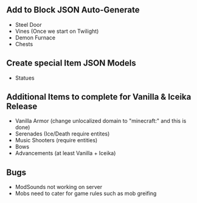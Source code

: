 ## Add to Block JSON Auto-Generate
* Steel Door
* Vines (Once we start on Twilight)
* Demon Furnace
* Chests

## Create special Item JSON Models
* Statues

## Additional Items to complete for Vanilla & Iceika Release
* Vanilla Armor (change unlocalized domain to "minecraft:" and this is done)
* Serenades (Ice/Death require entites)
* Music Shooters (require entities)
* Bows
* Advancements (at least Vanilla + Iceika)

## Bugs
* ModSounds not working on server
* Mobs need to cater for game rules such as mob greifing

